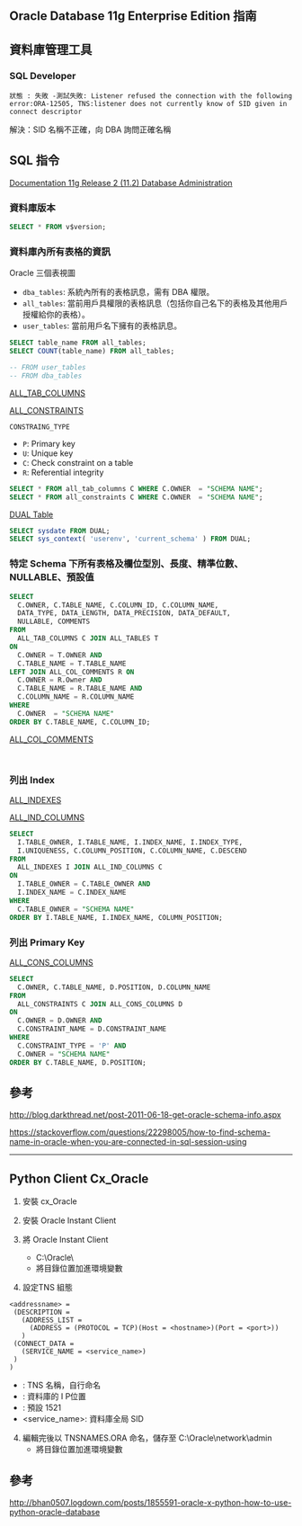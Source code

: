 ## Oracle Database 11g Enterprise Edition 指南

## 資料庫管理工具 

### SQL Developer

```
狀態 : 失敗 -測試失敗: Listener refused the connection with the following error:ORA-12505, TNS:listener does not currently know of SID given in connect descriptor
```

解決：SID 名稱不正確，向 DBA 詢問正確名稱


## SQL 指令


[Documentation 11g Release 2 (11.2) Database Administration](https://docs.oracle.com/cd/E11882_01/nav/portal_4.htm)


### 資料庫版本

```sql
SELECT * FROM v$version;
```

### 資料庫內所有表格的資訊

Oracle 三個表視圖
* `dba_tables`: 系統內所有的表格訊息，需有 DBA 權限。
* `all_tables`: 當前用戶具權限的表格訊息（包括你自己名下的表格及其他用戶授權給你的表格）。
* `user_tables`: 當前用戶名下擁有的表格訊息。

```sql
SELECT table_name FROM all_tables;
SELECT COUNT(table_name) FROM all_tables;

-- FROM user_tables
-- FROM dba_tables
```

[ALL_TAB_COLUMNS](https://docs.oracle.com/cd/E11882_01/server.112/e40402/statviews_2103.htm#REFRN20277)

[ALL_CONSTRAINTS](https://docs.oracle.com/cd/E11882_01/server.112/e40402/statviews_1047.htm#REFRN20047)

`CONSTRAING_TYPE`
* `P`: Primary key
* `U`: Unique key
* `C`: Check constraint on a table
* `R`: Referential integrity

```sql
SELECT * FROM all_tab_columns C WHERE C.OWNER  = "SCHEMA NAME";
SELECT * FROM all_constraints C WHERE C.OWNER  = "SCHEMA NAME";
```

[DUAL Table](https://docs.oracle.com/cd/E11882_01/server.112/e41084/queries009.htm#SQLRF20036)

```sql
SELECT sysdate FROM DUAL;
SELECT sys_context( 'userenv', 'current_schema' ) FROM DUAL;
```

### 特定 Schema 下所有表格及欄位型別、長度、精準位數、NULLABLE、預設值

```sql
SELECT
  C.OWNER, C.TABLE_NAME, C.COLUMN_ID, C.COLUMN_NAME, 
  DATA_TYPE, DATA_LENGTH, DATA_PRECISION, DATA_DEFAULT, 
  NULLABLE, COMMENTS
FROM
  ALL_TAB_COLUMNS C JOIN ALL_TABLES T 
ON 
  C.OWNER = T.OWNER AND 
  C.TABLE_NAME = T.TABLE_NAME
LEFT JOIN ALL_COL_COMMENTS R ON
  C.OWNER = R.Owner AND 
  C.TABLE_NAME = R.TABLE_NAME AND 
  C.COLUMN_NAME = R.COLUMN_NAME
WHERE  
  C.OWNER  = "SCHEMA NAME"
ORDER BY C.TABLE_NAME, C.COLUMN_ID;
```

[ALL_COL_COMMENTS](https://docs.oracle.com/cd/E11882_01/server.112/e40402/statviews_1039.htm#REFRN20040)

```sql



```




### 列出 Index

[ALL_INDEXES](https://docs.oracle.com/cd/E11882_01/server.112/e40402/statviews_1109.htm#REFRN20088)

[ALL_IND_COLUMNS](https://docs.oracle.com/cd/E11882_01/server.112/e40402/statviews_1103.htm#REFRN20084)

```sql
SELECT 
  I.TABLE_OWNER, I.TABLE_NAME, I.INDEX_NAME, I.INDEX_TYPE,
  I.UNIQUENESS, C.COLUMN_POSITION, C.COLUMN_NAME, C.DESCEND
FROM 
  ALL_INDEXES I JOIN ALL_IND_COLUMNS C
ON 
  I.TABLE_OWNER = C.TABLE_OWNER AND
  I.INDEX_NAME = C.INDEX_NAME
WHERE
  C.TABLE_OWNER = "SCHEMA NAME"
ORDER BY I.TABLE_NAME, I.INDEX_NAME, COLUMN_POSITION;
```

### 列出 Primary Key

[ALL_CONS_COLUMNS](https://docs.oracle.com/cd/E11882_01/server.112/e40402/statviews_1045.htm#REFRN20045)

```sql
SELECT 
  C.OWNER, C.TABLE_NAME, D.POSITION, D.COLUMN_NAME  
FROM 
  ALL_CONSTRAINTS C JOIN ALL_CONS_COLUMNS D
ON
  C.OWNER = D.OWNER AND
  C.CONSTRAINT_NAME = D.CONSTRAINT_NAME
WHERE
  C.CONSTRAINT_TYPE = 'P' AND 
  C.OWNER = "SCHEMA NAME"
ORDER BY C.TABLE_NAME, D.POSITION;
```






## 參考

http://blog.darkthread.net/post-2011-06-18-get-oracle-schema-info.aspx

https://stackoverflow.com/questions/22298005/how-to-find-schema-name-in-oracle-when-you-are-connected-in-sql-session-using

---

## Python Client Cx_Oracle

1. 安裝 cx_Oracle

2. 安裝 Oracle Instant Client

3. 將 Oracle Instant Client
    * C:\Oracle\
    * 將目錄位置加進環境變數

3. 設定TNS 組態

```
<addressname> =
 (DESCRIPTION =
   (ADDRESS_LIST =
     (ADDRESS = (PROTOCOL = TCP)(Host = <hostname>)(Port = <port>))
   )
 (CONNECT_DATA =
   (SERVICE_NAME = <service_name>)
 )
)
```

  * <addressname>: TNS 名稱，自行命名
  * <hostname>: 資料庫的 I P位置
  * <port>: 預設 1521
  * <service_name>: 資料庫全局 SID

4. 編輯完後以 TNSNAMES.ORA 命名，儲存至 C:\Oracle\network\admin
    * 將目錄位置加進環境變數




## 參考

http://bhan0507.logdown.com/posts/1855591-oracle-x-python-how-to-use-python-oracle-database

